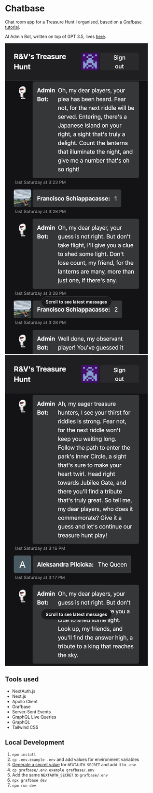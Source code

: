 # Chatbase

Chat room app for a Treasure Hunt I organised, based on [a Grafbase tutorial](https://grafbase.com/guides/how-to-build-a-real-time-chat-app-with-nextjs-graphql-and-server-sent-events).

AI Admin Bot, written on top of GPT 3.5, lives [here](https://github.com/rubenvereecken/treasurehunt-gpt).

![Screenshot 1](/public/screen1.png) ![Screenshot 2](/public/screen2.png)

## Tools used

- NextAuth.js
- Next.js
- Apollo Client
- Grafbase
- Server-Sent Events
- GraphQL Live Queries
- GraphQL
- Tailwind CSS

## Local Development

1. `npm install`
2. `cp .env.example .env` and add values for environment variables
3. [Generate a secret value](https://generate-secret.vercel.app) for `NEXTAUTH_SECRET` and add it to `.env`
4. `cp grafbase/.env.example grafbase/.env`
5. Add the same `NEXTAUTH_SECRET` to `grafbase/.env`
6. `npx grafbase dev`
7. `npm run dev`
